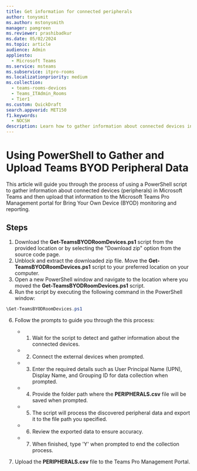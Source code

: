 ```yaml
---  
title: Get information for connected peripherals
author: tonysmit
ms.author: mstonysmith 
manager: pamgreen
ms.reviewer: prashibadkur
ms.date: 05/02/2024  
ms.topic: article
audience: Admin
appliesto: 
  - Microsoft Teams
ms.service: msteams  
ms.subservice: itpro-rooms
ms.localizationpriority: medium
ms.collection: 
  - teams-rooms-devices
  - Teams_ITAdmin_Rooms
  - Tier1
ms.custom: QuickDraft 
search.appverid: MET150  
f1.keywords:
  - NOCSH
description: Learn how to gather information about connected devices in Microsoft Teams using PowerShell and upload the data to the Teams Pro Management portal for BYOD monitoring and reporting.
---  
```

# Using PowerShell to Gather and Upload Teams BYOD Peripheral Data

This article will guide you through the process of using a PowerShell script to gather information about connected devices (peripherals) in Microsoft Teams and then upload that information to the Microsoft Teams Pro Management portal for Bring Your Own Device (BYOD) monitoring and reporting.

## Steps

1.  Download the **Get-TeamsBYODRoomDevices.ps1** script from the provided location or by selecting the "Download zip" option from the source code page.
2.  Unblock and extract the downloaded zip file. Move the **Get-TeamsBYODRoomDevices.ps1** script to your preferred location on your computer.
3.  Open a new PowerShell window and navigate to the location where you moved the **Get-TeamsBYODRoomDevices.ps1** script.
4.  Run the script by executing the following command in the PowerShell window:
   ```powershell
   \Get-TeamsBYODRoomDevices.ps1
   ```
6.  Follow the prompts to guide you through the this process:

    - 1. Wait for the script to detect and gather information about the connected devices.
    - 2. Connect the external devices when prompted.
    - 3. Enter the required details such as User Principal Name (UPN), Display Name, and Grouping ID for data collection when prompted.
    - 4. Provide the folder path where the **PERIPHERALS.csv** file will be saved when prompted.
    - 5. The script will process the discovered peripheral data and export it to the file path you specified.
    - 6. Review the exported data to ensure accuracy.
    - 7. When finished, type 'Y' when prompted to end the collection process.

7.  Upload the **PERIPHERALS.csv** file to the Teams Pro Management Portal.